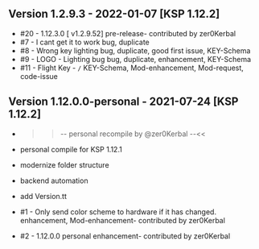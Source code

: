 
## Version 1.2.9.3 - 2022-01-07 [KSP 1.12.2]

- #20 - 1.12.3.0 [ v1.2.9.52] pre-release- contributed by zer0Kerbal
- #7 - I cant get it to work bug, duplicate
- #8 - Wrong key lighting bug, duplicate, good first issue, KEY-Schema
- #9 - LOGO - Lighting bug bug, duplicate, enhancement, KEY-Schema
- #11 - Flight Key - `/` KEY-Schema, Mod-enhancement, Mod-request, code-issue

## Version 1.12.0.0-personal - 2021-07-24 [KSP 1.12.2]

- >>-- personal recompile by @zer0Kerbal --<<
- personal compile for KSP 1.12.1
- modernize folder structure
- backend automation

- add Version.tt
- #1 - Only send color scheme to hardware if it has changed. enhancement, Mod-enhancement- contributed by zer0Kerbal
- #2 - 1.12.0.0 personal enhancement- contributed by zer0Kerbal
